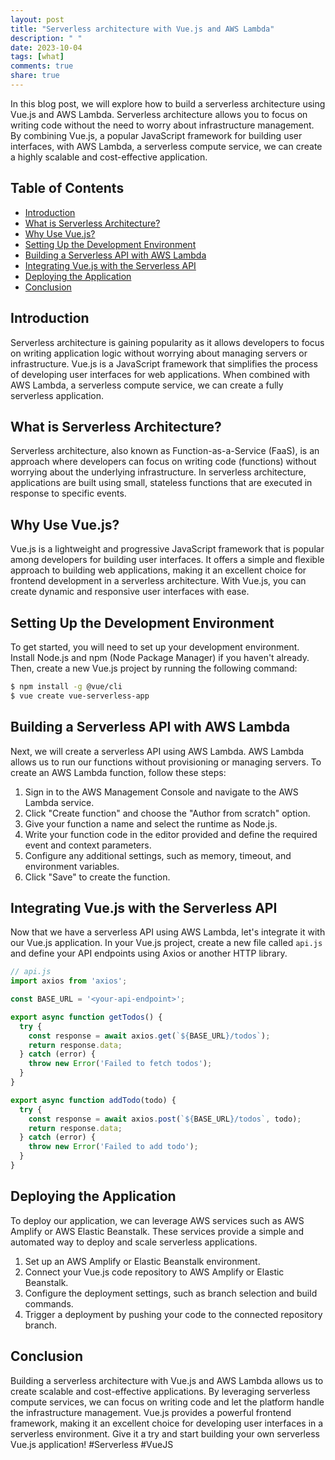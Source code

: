 ```yaml
---
layout: post
title: "Serverless architecture with Vue.js and AWS Lambda"
description: " "
date: 2023-10-04
tags: [what]
comments: true
share: true
---
```


In this blog post, we will explore how to build a serverless architecture using Vue.js and AWS Lambda. Serverless architecture allows you to focus on writing code without the need to worry about infrastructure management. By combining Vue.js, a popular JavaScript framework for building user interfaces, with AWS Lambda, a serverless compute service, we can create a highly scalable and cost-effective application.

## Table of Contents
- [Introduction](#introduction)
- [What is Serverless Architecture?](#what-is-serverless-architecture)
- [Why Use Vue.js?](#why-use-vuejs)
- [Setting Up the Development Environment](#setting-up-the-development-environment)
- [Building a Serverless API with AWS Lambda](#building-a-serverless-api-with-aws-lambda)
- [Integrating Vue.js with the Serverless API](#integrating-vuejs-with-the-serverless-api)
- [Deploying the Application](#deploying-the-application)
- [Conclusion](#conclusion)

## Introduction
Serverless architecture is gaining popularity as it allows developers to focus on writing application logic without worrying about managing servers or infrastructure. Vue.js is a JavaScript framework that simplifies the process of developing user interfaces for web applications. When combined with AWS Lambda, a serverless compute service, we can create a fully serverless application.

## What is Serverless Architecture?
Serverless architecture, also known as Function-as-a-Service (FaaS), is an approach where developers can focus on writing code (functions) without worrying about the underlying infrastructure. In serverless architecture, applications are built using small, stateless functions that are executed in response to specific events.

## Why Use Vue.js?
Vue.js is a lightweight and progressive JavaScript framework that is popular among developers for building user interfaces. It offers a simple and flexible approach to building web applications, making it an excellent choice for frontend development in a serverless architecture. With Vue.js, you can create dynamic and responsive user interfaces with ease.

## Setting Up the Development Environment
To get started, you will need to set up your development environment. Install Node.js and npm (Node Package Manager) if you haven't already. Then, create a new Vue.js project by running the following command:

```bash
$ npm install -g @vue/cli
$ vue create vue-serverless-app
```

## Building a Serverless API with AWS Lambda
Next, we will create a serverless API using AWS Lambda. AWS Lambda allows us to run our functions without provisioning or managing servers. To create an AWS Lambda function, follow these steps:

1. Sign in to the AWS Management Console and navigate to the AWS Lambda service.
2. Click "Create function" and choose the "Author from scratch" option.
3. Give your function a name and select the runtime as Node.js.
4. Write your function code in the editor provided and define the required event and context parameters.
5. Configure any additional settings, such as memory, timeout, and environment variables.
6. Click "Save" to create the function.

## Integrating Vue.js with the Serverless API
Now that we have a serverless API using AWS Lambda, let's integrate it with our Vue.js application. In your Vue.js project, create a new file called `api.js` and define your API endpoints using Axios or another HTTP library.

```javascript
// api.js
import axios from 'axios';

const BASE_URL = '<your-api-endpoint>';

export async function getTodos() {
  try {
    const response = await axios.get(`${BASE_URL}/todos`);
    return response.data;
  } catch (error) {
    throw new Error('Failed to fetch todos');
  }
}

export async function addTodo(todo) {
  try {
    const response = await axios.post(`${BASE_URL}/todos`, todo);
    return response.data;
  } catch (error) {
    throw new Error('Failed to add todo');
  }
}
```

## Deploying the Application
To deploy our application, we can leverage AWS services such as AWS Amplify or AWS Elastic Beanstalk. These services provide a simple and automated way to deploy and scale serverless applications.

1. Set up an AWS Amplify or Elastic Beanstalk environment.
2. Connect your Vue.js code repository to AWS Amplify or Elastic Beanstalk.
3. Configure the deployment settings, such as branch selection and build commands.
4. Trigger a deployment by pushing your code to the connected repository branch.

## Conclusion
Building a serverless architecture with Vue.js and AWS Lambda allows us to create scalable and cost-effective applications. By leveraging serverless compute services, we can focus on writing code and let the platform handle the infrastructure management. Vue.js provides a powerful frontend framework, making it an excellent choice for developing user interfaces in a serverless environment. Give it a try and start building your own serverless Vue.js application! #Serverless #VueJS